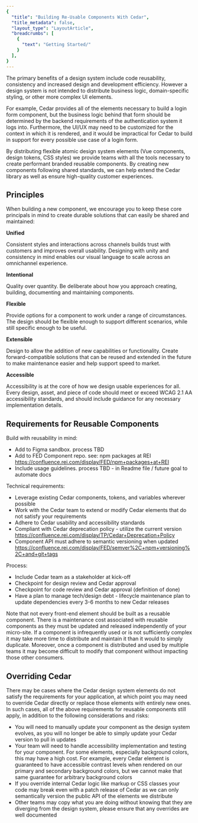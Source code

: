 ```yaml
---
{
  "title": "Building Re-Usable Components With Cedar",
  "title_metadata": false,
  "layout_type": "LayoutArticle",
  "breadcrumbs": [
    {
      "text": "Getting Started/"
    }
  ],
}
---
```


<cdr-doc-table-of-contents-shell parentSelector='h2' childSelector='h3'>

The primary benefits of a design system include code reusability, consistency and increased design and development efficiency. However a design system is not intended to distribute business logic, domain-specific styling, or other more complex UI elements.

For example, Cedar provides all of the elements necessary to build a login form component, but the business logic behind that form should be determined by the backend requirements of the authentication system it logs into. Furthermore, the UI/UX may need to be customized for the context in which it is rendered, and it would be impractical for Cedar to build in support for every possible use case of a login form.

By distributing flexible atomic design system elements (Vue components, design tokens, CSS styles) we provide teams with all the tools necessary to create performant branded reusable components. By creating new components following shared standards, we can help extend the Cedar library as well as ensure high-quality customer experiences.

## Principles
When building a new component, we encourage you to keep these core principals in mind to create durable solutions that can easily be shared and maintained:

**Unified**

Consistent styles and interactions across channels builds trust with customers and improves overall usability. Designing with unity and consistency in mind enables our visual language to scale across an omnichannel experience.

**Intentional**

Quality over quantity. Be deliberate about how you approach creating, building, documenting and maintaining components. 

**Flexible** 

Provide options for a component to work under a range of circumstances. The design should be flexible enough to support different scenarios, while still specific enough to be useful.

**Extensible** 

Design to allow the addition of new capabilities or functionality. Create forward-compatible solutions that can be reused and extended in the future to make maintenance easier and help support speed to market. 

**Accessible**

Accessibility is at the core of how we design usable experiences for all. Every design, asset, and piece of code should meet or exceed WCAG 2.1 AA accessibility standards, and should include guidance for any necessary implementation details. 


## Requirements for Reusable Components

Build with reusability in mind:
- Add to Figma sandbox. process TBD
- Add to FED Component repo. see: npm packages at REI https://confluence.rei.com/display/FED/npm+packages+at+REI
- Include usage guidelines. process TBD - in Readme file / future goal to automate docs

Technical requirements:
- Leverage existing Cedar components, tokens, and variables wherever possible
- Work with the Cedar team to extend or modify Cedar elements that do not satisfy your requirements
- Adhere to Cedar usability and accessibility standards
- Compliant with Cedar deprecation policy - utilize the current version https://confluence.rei.com/display/TP/Cedar+Deprecation+Policy
- Component API must adhere to semantic versioning when updated  https://confluence.rei.com/display/FED/semver%2C+npm+versioning%2C+and+git+tags

Process:
- Include Cedar team as a stakeholder at kick-off
- Checkpoint for design review and Cedar approval
- Checkpoint for code review and Cedar approval (definition of done)
- Have a plan to manage tech/design debt - lifecycle maintenance plan to update dependencies every 3-6 months to new Cedar releases

Note that not every front-end element should be built as a reusable component. There is a maintenance cost associated with reusable components as they must be updated and released independently of your micro-site. If a component is infrequently used or is not sufficiently complex it may take more time to distribute and maintain it than it would to simply duplicate. Moreover, once a component is distributed and used by multiple teams it may become difficult to modify that component without impacting those other consumers.

## Overriding Cedar

There may be cases where the Cedar design system elements do not satisfy the requirements for your application, at which point you may need to override Cedar directly or replace those elements with entirely new ones. In such cases, all of the above requirements for reusable components still apply, in addition to the following considerations and risks:

- You will need to manually update your component as the design system evolves, as you will no longer be able to simply update your Cedar version to pull in updates
- Your team will need to handle accessibility implementation and testing for your component. For some elements, especially background colors, this may have a high cost. For example, every Cedar element is guaranteed to have accessible contrast levels when rendered on our primary and secondary background colors, but we cannot make that same guarantee for arbitrary background colors
- If you override internal Cedar logic like markup or CSS classes your code may break even with a patch release of Cedar as we can only semantically version the public API of the elements we distribute
- Other teams may copy what you are doing without knowing that they are diverging from the design system, please ensure that any overrides are well documented

</cdr-doc-table-of-contents-shell>
